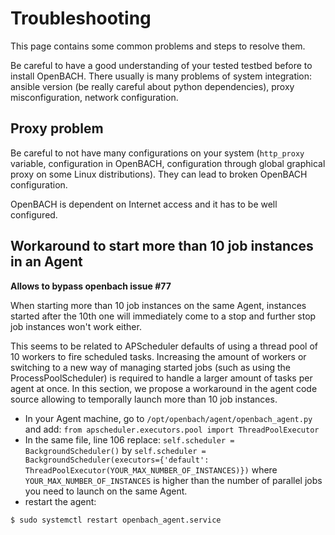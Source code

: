 # Troubleshooting

This page contains some common problems and steps to resolve them.

Be careful to have a good understanding of your tested testbed before to install OpenBACH. 
There usually is many problems of system integration: ansible version (be really careful
about python dependencies), proxy misconfiguration, network configuration. 

## Proxy problem

Be careful to not have many configurations on your system (`http_proxy` variable,
configuration in OpenBACH, configuration through global graphical proxy on some
Linux distributions). They can lead to broken OpenBACH configuration. 

OpenBACH is dependent on Internet access and it has to be well configured.

## Workaround to start more than 10 job instances in an Agent

**Allows to bypass openbach issue #77**

When starting more than 10 job instances on the same Agent, instances started
after the 10th one will immediately come to a stop and further stop job instances
won't work either.

This seems to be related to APScheduler defaults of using a thread pool of 10 workers
to fire scheduled tasks. Increasing the amount of workers or switching to a new way of
managing started jobs (such as using the ProcessPoolScheduler) is required to handle a
larger amount of tasks per agent at once. In this section, we propose a workaround in
the agent code source allowing to temporally launch more than 10 job instances.

  * In your Agent machine, go to `/opt/openbach/agent/openbach_agent.py` and add:
    `from apscheduler.executors.pool import ThreadPoolExecutor`
  * In the same file, line 106 replace: 
    `self.scheduler = BackgroundScheduler()` by
    `self.scheduler = BackgroundScheduler(executors={'default': ThreadPoolExecutor(YOUR_MAX_NUMBER_OF_INSTANCES)})`
    where `YOUR_MAX_NUMBER_OF_INSTANCES` is higher than the number of parallel
    jobs you need to launch on the same Agent.
  * restart the agent:

```
$ sudo systemctl restart openbach_agent.service
```
